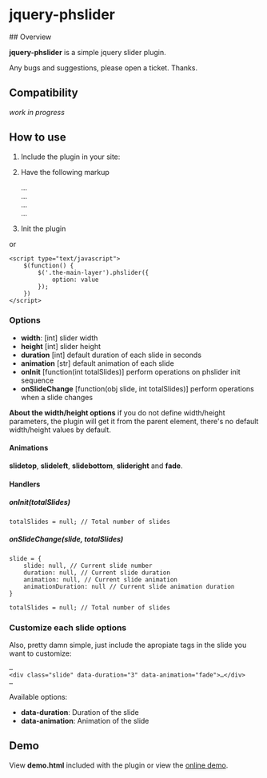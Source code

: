 # jquery-phslider

## Overview

**jquery-phslider** is a simple jquery slider plugin. 

Any bugs and suggestions, please open a ticket. Thanks.

## Compatibility 

*work in progress*

## How to use

1) Include the plugin in your site:

	<script async type="text/javascript" src="jquery-phslider.js"></script>
	
2) Have the following markup

	<div class="the-main-layer">
		<div class="slide">…</div>
		<div class="slide">…</div>
		<div class="slide">…</div>
		<div class="slide">…</div>
	</div>
	
3) Init the plugin

	<script type="text/javascript">
		$(function() {
			$('.the-main-layer').phslider();
		})
	</script>
	
or
	
	<script type="text/javascript">
		$(function() {
			$('.the-main-layer').phslider({ 
				option: value
			});
		})
	</script>

### Options

- **width**: [int] slider width
- **height** [int] slider height
- **duration** [int] default duration of each slide in seconds
- **animation** [str] default animation of each slide
- **onInit** [function(int totalSlides)] perform operations on phslider init sequence
- **onSlideChange** [function(obj slide, int totalSlides)] perform operations when a slide changes

**About the width/height options** if you do not define width/height parameters, the plugin will get it from the parent element, there's no default width/height values by default.

#### Animations

**slidetop**, **slideleft**, **slidebottom**, **slideright** and **fade**.

#### Handlers
##### onInit(totalSlides)
	totalSlides = null; // Total number of slides
##### onSlideChange(slide, totalSlides)
	
	
	slide = {
		slide: null, // Current slide number
		duration: null, // Current slide duration
		animation: null, // Current slide animation
		animationDuration: null // Current slide animation duration
	}

	totalSlides = null; // Total number of slides

###  Customize each slide options

Also, pretty damn simple, just include the apropiate tags in the slide you want to customize:

	…
	<div class="slide" data-duration="3" data-animation="fade">…</div>
	… 
	
Available options:

- **data-duration**: Duration of the slide
- **data-animation**: Animation of the slide 

## Demo

View **demo.html** included with the plugin or view the [online demo](http://pyronhell.github.com/jquery-phslider/).